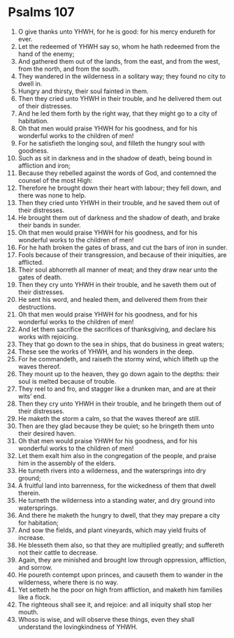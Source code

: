 ﻿# Psalms 107
1. O give thanks unto YHWH, for he is good: for his mercy endureth for ever. 
2. Let the redeemed of YHWH say so, whom he hath redeemed from the hand of the enemy; 
3. And gathered them out of the lands, from the east, and from the west, from the north, and from the south. 
4. They wandered in the wilderness in a solitary way; they found no city to dwell in. 
5. Hungry and thirsty, their soul fainted in them. 
6. Then they cried unto YHWH in their trouble, and he delivered them out of their distresses. 
7. And he led them forth by the right way, that they might go to a city of habitation. 
8. Oh that men would praise YHWH for his goodness, and for his wonderful works to the children of men! 
9. For he satisfieth the longing soul, and filleth the hungry soul with goodness. 
10. Such as sit in darkness and in the shadow of death, being bound in affliction and iron; 
11. Because they rebelled against the words of God, and contemned the counsel of the most High: 
12. Therefore he brought down their heart with labour; they fell down, and there was none to help. 
13. Then they cried unto YHWH in their trouble, and he saved them out of their distresses. 
14. He brought them out of darkness and the shadow of death, and brake their bands in sunder. 
15. Oh that men would praise YHWH for his goodness, and for his wonderful works to the children of men! 
16. For he hath broken the gates of brass, and cut the bars of iron in sunder. 
17. Fools because of their transgression, and because of their iniquities, are afflicted. 
18. Their soul abhorreth all manner of meat; and they draw near unto the gates of death. 
19. Then they cry unto YHWH in their trouble, and he saveth them out of their distresses. 
20. He sent his word, and healed them, and delivered them from their destructions. 
21. Oh that men would praise YHWH for his goodness, and for his wonderful works to the children of men! 
22. And let them sacrifice the sacrifices of thanksgiving, and declare his works with rejoicing. 
23. They that go down to the sea in ships, that do business in great waters; 
24. These see the works of YHWH, and his wonders in the deep. 
25. For he commandeth, and raiseth the stormy wind, which lifteth up the waves thereof. 
26. They mount up to the heaven, they go down again to the depths: their soul is melted because of trouble. 
27. They reel to and fro, and stagger like a drunken man, and are at their wits’ end. 
28. Then they cry unto YHWH in their trouble, and he bringeth them out of their distresses. 
29. He maketh the storm a calm, so that the waves thereof are still. 
30. Then are they glad because they be quiet; so he bringeth them unto their desired haven. 
31. Oh that men would praise YHWH for his goodness, and for his wonderful works to the children of men! 
32. Let them exalt him also in the congregation of the people, and praise him in the assembly of the elders. 
33. He turneth rivers into a wilderness, and the watersprings into dry ground; 
34. A fruitful land into barrenness, for the wickedness of them that dwell therein. 
35. He turneth the wilderness into a standing water, and dry ground into watersprings. 
36. And there he maketh the hungry to dwell, that they may prepare a city for habitation; 
37. And sow the fields, and plant vineyards, which may yield fruits of increase. 
38. He blesseth them also, so that they are multiplied greatly; and suffereth not their cattle to decrease. 
39. Again, they are minished and brought low through oppression, affliction, and sorrow. 
40. He poureth contempt upon princes, and causeth them to wander in the wilderness, where there is no way. 
41. Yet setteth he the poor on high from affliction, and maketh him families like a flock. 
42. The righteous shall see it, and rejoice: and all iniquity shall stop her mouth. 
43. Whoso is wise, and will observe these things, even they shall understand the lovingkindness of YHWH. 
